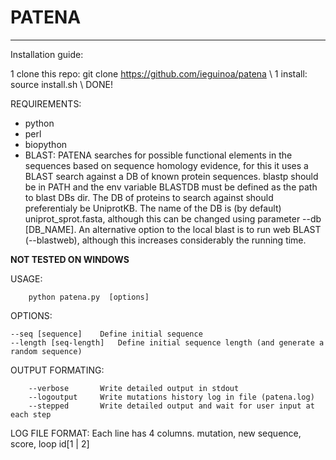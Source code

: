 # PATENA


--------------------------------------------------------------------------

Installation guide:

1 clone this repo: git clone https://github.com/ieguinoa/patena \\
1 install: source install.sh \\
DONE!

REQUIREMENTS: 
* python
* perl
* biopython
* BLAST: PATENA searches for possible functional elements in the sequences based on sequence homology evidence, for this it uses a BLAST search against a DB of known protein sequences. blastp should be in PATH and the env variable BLASTDB must be defined as the path to blast DBs dir. The DB of proteins to search against should preferentialy be UniprotKB. The name of the DB is (by default) uniprot_sprot.fasta, although this can be changed using parameter --db [DB_NAME]. An alternative option to the local blast is to run web BLAST (--blastweb), although this increases considerably the running time.


**NOT TESTED ON WINDOWS**


USAGE:   
```
	python patena.py  [options]
```

OPTIONS:
	
	--seq [sequence]	Define initial sequence
	--length [seq-length]   Define initial sequence length (and generate a random sequence)


 
OUTPUT FORMATING:
```
	--verbose		Write detailed output in stdout
	--logoutput		Write mutations history log in file (patena.log)
	--stepped 		Write detailed output and wait for user input at each step
```



LOG FILE FORMAT:
	Each line has 4 columns. mutation, new sequence, score, loop id[1 | 2]

     

